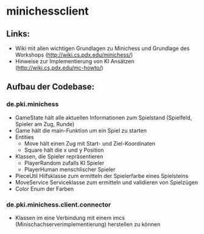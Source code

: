 # minichessclient

## Links:
* Wiki mit allen wichtigen Grundlagen zu Minichess und Grundlage des Workshops (http://wiki.cs.pdx.edu/minichess/)
* Hinweise zur Implementierung von KI Ansätzen (http://wiki.cs.pdx.edu/mc-howto/)
## Aufbau der Codebase:
### de.pki.minichess
* GameState hält alle aktuellen Informationen zum Spielstand (Spielfeld, Spieler am Zug, Runde)
* Game hält die main-Funktion um ein Spiel zu starten
* Entities
    * Move hält einen Zug mit Start- und Ziel-Koordinaten
    * Square hält die x und y Position
* Klassen, die Spieler repräsentieren
    * PlayerRandom zufalls KI Spieler
    * PlayerHuman menschlischer Spieler
* PieceUtil Hilfsklasse zum ermitteln der Spielerfarbe eines Spielsteins
* MoveService Serviceklasse zum ermitteln und validieren von Spielzügen
* Color Enum der Farben
### de.pki.minichess.client.connector
* Klassen im eine Verbindung mit einem imcs (Minischachserverimplementierung) herstellen zu können

